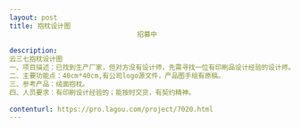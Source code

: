 ```yaml
---                
layout: post       
title: 抱枕设计图
                                招募中
           
description: 
云三七抱枕设计图
一、项目描述：已找到生产厂家，但对方没有设计师，先需寻找一位有印刷品设计经验的设计师。这次合作之后若满意，会有长期合作项目。
二、主要功能点：40cm*40cm,有公司logo源文件，产品图手绘有原稿。
三、参考产品：绒面抱枕。
四、人员要求：有印刷设计经验的；能按时交货，有契约精神。
     
contenturl: https://pro.lagou.com/project/7020.html      
---                 
```

